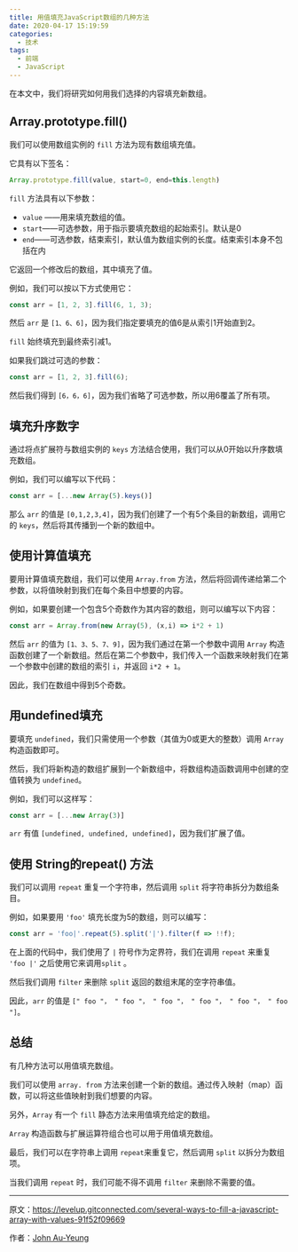 ```yaml
---
title: 用值填充JavaScript数组的几种方法
date: 2020-04-17 15:19:59
categories:
  - 技术
tags:
  - 前端
  - JavaScript
---
```


在本文中，我们将研究如何用我们选择的内容填充新数组。
<!-- more -->

## Array.prototype.fill()

我们可以使用数组实例的 `fill` 方法为现有数组填充值。

它具有以下签名：

```javascript
Array.prototype.fill(value, start=0, end=this.length)
```

`fill` 方法具有以下参数：

- `value` ——用来填充数组的值。
- `start`——可选参数，用于指示要填充数组的起始索引。默认是0
- `end`——可选参数，结束索引，默认值为数组实例的长度。结束索引本身不包括在内

它返回一个修改后的数组，其中填充了值。

例如，我们可以按以下方式使用它：

```javascript
const arr = [1, 2, 3].fill(6, 1, 3);
```

然后 `arr` 是 `[1、6、6]`，因为我们指定要填充的值6是从索引1开始直到2。

`fill` 始终填充到最终索引减1。

如果我们跳过可选的参数：

```javascript
const arr = [1, 2, 3].fill(6);
```

然后我们得到 `[6，6，6]`，因为我们省略了可选参数，所以用6覆盖了所有项。

## 填充升序数字

通过将点扩展符与数组实例的 `keys` 方法结合使用，我们可以从0开始以升序数填充数组。

例如，我们可以编写以下代码：

```javascript
const arr = [...new Array(5).keys()]
```

那么 `arr` 的值是 `[0,1,2,3,4]`，因为我们创建了一个有5个条目的新数组，调用它的 `keys`，然后将其传播到一个新的数组中。

## 使用计算值填充

要用计算值填充数组，我们可以使用 `Array.from` 方法，然后将回调传递给第二个参数，以将值映射到我们在每个条目中想要的内容。

例如，如果要创建一个包含5个奇数作为其内容的数组，则可以编写以下内容：

```javascript
const arr = Array.from(new Array(5), (x,i) => i*2 + 1)
```

然后 `arr` 的值为 `[1、3、5、7、9]`，因为我们通过在第一个参数中调用 `Array` 构造函数创建了一个新数组。然后在第二个参数中，我们传入一个函数来映射我们在第一个参数中创建的数组的索引 `i`，并返回 `i*2 + 1`。

因此，我们在数组中得到5个奇数。

## 用undefined填充

要填充 `undefined`，我们只需使用一个参数（其值为0或更大的整数）调用 `Array` 构造函数即可。

然后，我们将新构造的数组扩展到一个新数组中，将数组构造函数调用中创建的空值转换为 `undefined`。

例如，我们可以这样写：

```javascript
const arr = [...new Array(3)]
```

`arr` 有值 `[undefined, undefined, undefined]`，因为我们扩展了值。

## 使用 String的repeat() 方法

我们可以调用 `repeat` 重复一个字符串，然后调用 `split` 将字符串拆分为数组条目。

例如，如果要用 `'foo'` 填充长度为5的数组，则可以编写：

```javascript
const arr = 'foo|'.repeat(5).split('|').filter(f => !!f);
```

在上面的代码中，我们使用了 `|` 符号作为定界符，我们在调用 `repeat` 来重复 `'foo |'` 之后使用它来调用`split` 。

然后我们调用 `filter` 来删除 `split` 返回的数组末尾的空字符串值。

因此，`arr` 的值是 `[" foo "， " foo "， " foo "， " foo "， " foo "， " foo "]`。

## 总结

有几种方法可以用值填充数组。

我们可以使用 `array. from` 方法来创建一个新的数组。通过传入映射（map）函数，可以将这些值映射到我们想要的内容。

另外，`Array` 有一个 `fill` 静态方法来用值填充给定的数组。

`Array` 构造函数与扩展运算符组合也可以用于用值填充数组。

最后，我们可以在字符串上调用 `repeat`来重复它，然后调用 `split` 以拆分为数组项。

当我们调用 `repeat` 时，我们可能不得不调用 `filter` 来删除不需要的值。



****

原文：https://levelup.gitconnected.com/several-ways-to-fill-a-javascript-array-with-values-91f52f09669

作者：[John Au-Yeung](https://levelup.gitconnected.com/@hohanga?source=follow_footer--------------------------follow_footer-)
